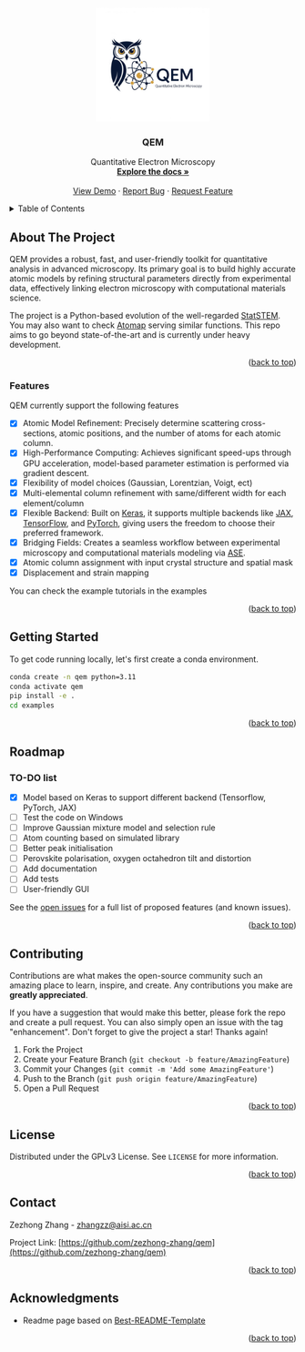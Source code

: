 <a name="readme-top"></a>

<!-- [![Contributors][contributors-shield]][contributors-url]
[![Forks][forks-shield]][forks-url]
[![Stargazers][stars-shield]][stars-url]
[![Issues][issues-shield]][issues-url]
[![GPLv3 License][license-shield]][license-url] -->
<!-- [![LinkedIn][linkedin-shield]][linkedin-url] -->



<!-- PROJECT LOGO -->
<br />
<div align="center">
  <a href="https://github.com/zezhong-zhang/qem">
    <img src="logo.png" alt="Logo" width="200" height="200">
  </a>

  <h3 align="center">QEM</h3>

  <p align="center">
    Quantitative Electron Microscopy
    <br />
    <a href="https://zezhong-zhang.github.io/qem/"><strong>Explore the docs »</strong></a>
    <br />
    <br />
    <a href="https://github.com/zezhong-zhang/qem/tree/master/examples">View Demo</a>
    ·
    <a href="https://github.com/zezhong-zhang/qem/issues">Report Bug</a>
    ·
    <a href="https://github.com/zezhong-zhang/qem/issues">Request Feature</a>
  </p>
</div>



<!-- TABLE OF CONTENTS -->
<details>
  <summary>Table of Contents</summary>
  <ol>
    <li><a href="#about-the-project">About The Project</a></li>
    <li><a href="#getting-started">Getting Started</a></li>
    <li><a href="#roadmap">Roadmap</a></li>
    <li><a href="#contributing">Contributing</a></li>
    <li><a href="#license">License</a></li>
    <li><a href="#contact">Contact</a></li>
    <li><a href="#acknowledgments">Acknowledgments</a></li>
  </ol>
</details>



<!-- ABOUT THE PROJECT -->
## About The Project

<!-- [![Product Name Screen Shot][product-screenshot]](https://github.com/zezhong-zhang/qem) -->
QEM provides a robust, fast, and user-friendly toolkit for quantitative analysis in advanced microscopy. Its primary goal is to build highly accurate atomic models by refining structural parameters directly from experimental data, effectively linking electron microscopy with computational materials science.




The project is a Python-based evolution of the well-regarded [StatSTEM](https://github.com/quantitativeTEM/StatSTEM). You may also want to check [Atomap](https://atomap.org/) serving similar functions. This repo aims to go beyond state-of-the-art and is currently under heavy development.

<p align="right">(<a href="#readme-top">back to top</a>)</p>



### Features

QEM currently support the following features
- [x] Atomic Model Refinement: Precisely determine scattering cross-sections, atomic positions, and the number of atoms for each atomic column.
- [x] High-Performance Computing: Achieves significant speed-ups through GPU acceleration, model-based parameter estimation is performed via gradient descent.
- [x] Flexibility of model choices (Gaussian, Lorentzian, Voigt, ect)
- [x] Multi-elemental column refinement with same/different width for each element/column 
- [x] Flexible Backend: Built on [Keras](https://keras.io/), it supports multiple backends like [JAX](https://docs.jax.dev/en/latest/), [TensorFlow](https://www.tensorflow.org), and [PyTorch](https://pytorch.org/), giving users the freedom to choose their preferred framework.
- [x] Bridging Fields: Creates a seamless workflow between experimental microscopy and computational materials modeling via [ASE](https://wiki.fysik.dtu.dk/ase/).
- [x] Atomic column assignment with input crystal structure and spatial mask
- [x] Displacement and strain mapping 

You can check the example tutorials in the examples

<p align="right">(<a href="#readme-top">back to top</a>)</p>



<!-- GETTING STARTED -->
## Getting Started

To get code running locally, let's first create a conda environment.

```bash
conda create -n qem python=3.11
conda activate qem
pip install -e .
cd examples
```

<p align="right">(<a href="#readme-top">back to top</a>)</p>



<!-- USAGE EXAMPLES -->



<!-- ROADMAP -->
## Roadmap
### TO-DO list
- [x] Model based on Keras to support different backend (Tensorflow, PyTorch, JAX)
- [ ] Test the code on Windows
- [ ] Improve Gaussian mixture model and selection rule
- [ ] Atom counting based on simulated library
- [ ] Better peak initialisation 
- [ ] Perovskite polarisation, oxygen octahedron tilt and distortion
- [ ] Add documentation
- [ ] Add tests
- [ ] User-friendly GUI

See the [open issues](https://github.com/zezhong-zhang/qem/issues) for a full list of proposed features (and known issues).

<p align="right">(<a href="#readme-top">back to top</a>)</p>



<!-- CONTRIBUTING -->
## Contributing

Contributions are what makes the open-source community such an amazing place to learn, inspire, and create. Any contributions you make are **greatly appreciated**.

If you have a suggestion that would make this better, please fork the repo and create a pull request. You can also simply open an issue with the tag "enhancement".
Don't forget to give the project a star! Thanks again!

1. Fork the Project
2. Create your Feature Branch (`git checkout -b feature/AmazingFeature`)
3. Commit your Changes (`git commit -m 'Add some AmazingFeature'`)
4. Push to the Branch (`git push origin feature/AmazingFeature`)
5. Open a Pull Request

<p align="right">(<a href="#readme-top">back to top</a>)</p>



<!-- LICENSE -->
## License

Distributed under the GPLv3 License. See `LICENSE` for more information.

<p align="right">(<a href="#readme-top">back to top</a>)</p>



<!-- CONTACT -->
## Contact

Zezhong Zhang - zhangzz@aisi.ac.cn

Project Link: [https://github.com/zezhong-zhang/qem](https://github.com/zezhong-zhang/qem)

<p align="right">(<a href="#readme-top">back to top</a>)</p>



<!-- ACKNOWLEDGMENTS -->
## Acknowledgments

* Readme page based on [Best-README-Template](https://github.com/othneildrew/Best-README-Template)

<p align="right">(<a href="#readme-top">back to top</a>)</p>



<!-- MARKDOWN LINKS & IMAGES -->
<!-- https://www.markdownguide.org/basic-syntax/#reference-style-links -->
[contributors-shield]: https://img.shields.io/github/contributors/zezhong-zhang/qem.svg?style=for-the-badge
[contributors-url]: https://github.com/zezhong-zhang/qem/graphs/contributors
[forks-shield]: https://img.shields.io/github/forks/zezhong-zhang/qem.svg?style=for-the-badge
[forks-url]: https://github.com/zezhong-zhang/qem/network/members
[stars-shield]: https://img.shields.io/github/stars/zezhong-zhang/qem.svg?style=for-the-badge
[stars-url]: https://github.com/zezhong-zhang/qem/stargazers
[issues-shield]: https://img.shields.io/github/issues/zezhong-zhang/qem.svg?style=for-the-badge
[issues-url]: https://github.com/zezhong-zhang/qem/issues
[license-shield]: https://img.shields.io/github/license/zezhong-zhang/qem.svg?style=for-the-badge
[license-url]: https://github.com/zezhong-zhang/qem/blob/main/LICENSE
[linkedin-shield]: https://img.shields.io/badge/-LinkedIn-black.svg?style=for-the-badge&logo=linkedin&colorB=555
[linkedin-url]: https://linkedin.com/in/zezhong-zhang-062a0838
[product-screenshot]: images/screenshot.png